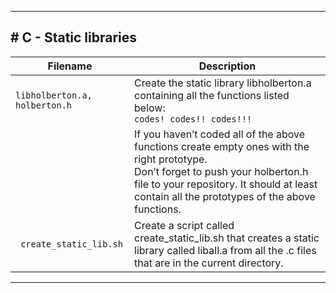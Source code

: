 <hr>
<h2># C - Static libraries</h2>

| Filename | Description |
| -------- | ----------- |
| `libholberton.a, holberton.h` | Create the static library libholberton.a containing all the functions listed below: <br> `codes! codes!! codes!!!` |
| ` ` | If you haven’t coded all of the above functions create empty ones with the right prototype. <br>Don’t forget to push your holberton.h file to your repository. It should at least contain all the prototypes of the above functions. |
| ` create_static_lib.sh` | Create a script called create_static_lib.sh that creates a static library called liball.a from all the .c files that are in the current directory. |
<hr>
